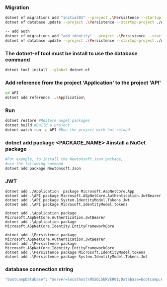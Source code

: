 ### Migration
```bash
dotnet ef migrations add "initial01" --project .\Persistence --startup-project .\API --output-dir .\Migrations
dotnet ef database update --project .\Persistence --startup-project ./API

-- add auth
dotnet ef migrations add "add identity" --project .\Persistence --startup-project .\API --output-dir .\Migrations --context AuthDbContext
dotnet ef database update --project .\Persistence --startup-project ./API --context AuthDbContext

```

### The dotnet-ef tool must be install to use the database command
```bash
dotnet tool install --global dotnet-ef
```

### Add reference from the project 'Application' to the project 'API'
```bash
cd API
dotnet add reference ..\Application\ 
```

### Run
```bash
dotnet restore #Restore nuget packages
dotnet build #Build a project
dotnet watch run -p API #Run the project with hot reload
```

### dotnet add package <PACKAGE_NAME> #install a NuGet package
```bash
#For example, to install the Newtonsoft.Json package, 
#use the following command
dotnet add package Newtonsoft.Json
```

### JWT
```
dotnet add ./Application  package Microsoft.AspNetCore.App
dotnet add .\API package Microsoft.ASpNetCore.Authentication.JwtBearer
dotnet add .\API package System.IdentityModel.Tokens.Jwt
dotnet add .\API package Microsoft.IdentityModel.tokens
 
dotnet add .\Application package Microsoft.ASpNetCore.Authentication.JwtBearer
dotnet add .\Application package Microsoft.ASpNetCore.Identity.EntityFrameworkCore
 
dotnet add .\Persistence package Microsoft.ASpNetCore.Authentication.JwtBearer
dotnet add .\Persistence package Microsoft.ASpNetCore.Identity.EntityFrameworkCore
dotnet add .\Persistence package Microsoft.IdentityModel.tokens
dotnet add .\Persistence package System.IdentityModel.Tokens.Jwt
```


### database connection string
```bash
"bootcampDatabase": "Server=localhost\MSSQLSERVER01;Database=bootcamp;User ID=test02;password=123456;TrustServerCertificate=True;Trusted_Connection=True"
```

